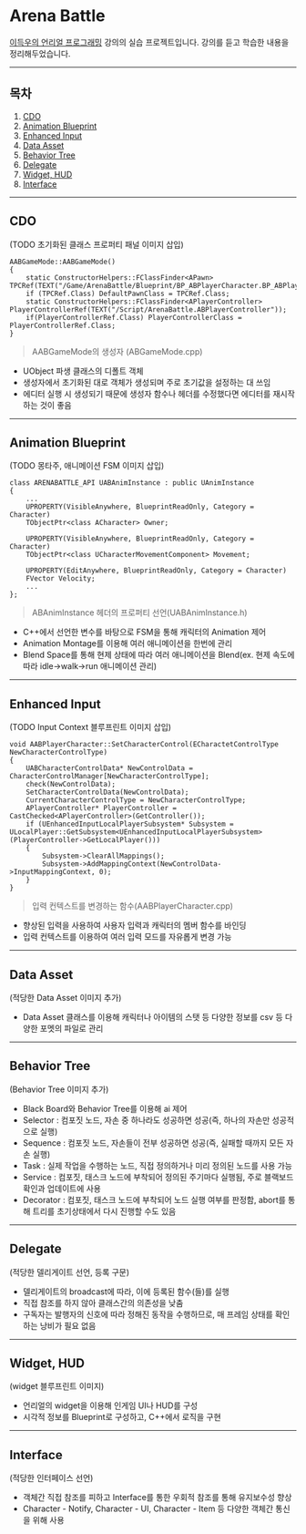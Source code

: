 # Arena Battle

[이득우의 언리얼 프로그래밍](https://www.inflearn.com/course/%EC%9D%B4%EB%93%9D%EC%9A%B0-%EC%96%B8%EB%A6%AC%EC%96%BC-%ED%94%84%EB%A1%9C%EA%B7%B8%EB%9E%98%EB%B0%8D-part-2) 강의의 실습 프로젝트입니다.
강의를 듣고 학습한 내용을 정리해두었습니다.

---

## 목차
  1. [CDO](#CDO)
  2. [Animation Blueprint](#animation-blueprint)
  3. [Enhanced Input](#enhanced-input)
  4. [Data Asset](#data-asset)
  5. [Behavior Tree](#behavior-tree)
  6. [Delegate](#delegate)
  7. [Widget, HUD](#widget,-hud)
  8. [Interface](#interface)
---

## CDO   
(TODO 초기화된 클래스 프로퍼티 패널 이미지 삽입)
```
AABGameMode::AABGameMode()
{
	static ConstructorHelpers::FClassFinder<APawn> TPCRef(TEXT("/Game/ArenaBattle/Blueprint/BP_ABPlayerCharacter.BP_ABPlayerCharacter_C"));
	if (TPCRef.Class) DefaultPawnClass = TPCRef.Class;
	static ConstructorHelpers::FClassFinder<APlayerController> PlayerControllerRef(TEXT("/Script/ArenaBattle.ABPlayerController"));
	if(PlayerControllerRef.Class) PlayerControllerClass = PlayerControllerRef.Class;
}
```
> AABGameMode의 생성자 (ABGameMode.cpp)   

   - UObject 파생 클래스의 디폴트 객체   
   - 생성자에서 초기화된 대로 객체가 생성되며 주로 초기값을 설정하는 대 쓰임   
   - 에디터 실행 시 생성되기 때문에 생성자 함수나 헤더를 수정했다면 에디터를 재시작하는 것이 좋음   


---

## Animation Blueprint   
 (TODO 몽타주, 애니메이션 FSM 이미지 삽입)
```
class ARENABATTLE_API UABAnimInstance : public UAnimInstance
{
	...
	UPROPERTY(VisibleAnywhere, BlueprintReadOnly, Category = Character)
	TObjectPtr<class ACharacter> Owner;

	UPROPERTY(VisibleAnywhere, BlueprintReadOnly, Category = Character)
	TObjectPtr<class UCharacterMovementComponent> Movement;

	UPROPERTY(EditAnywhere, BlueprintReadOnly, Category = Character)
	FVector Velocity;
	...
};
```
> ABAnimInstance 헤더의 프로퍼티 선언(UABAnimInstance.h)   

   - C++에서 선언한 변수를 바탕으로 FSM을 통해 캐릭터의 Animation 제어   
   - Animation Montage를 이용해 여러 애니메이션을 한번에 관리   
   - Blend Space를 통해 현제 상태에 따라 여러 애니메이션을 Blend(ex. 현제 속도에 따라 idle->walk->run 애니메이션 관리)   

---

## Enhanced Input
 (TODO Input Context 블루프린트 이미지 삽입)
```
void AABPlayerCharacter::SetCharacterControl(ECharactetControlType NewCharacterControlType)
{
	UABCharacterControlData* NewControlData = CharacterControlManager[NewCharacterControlType];
	check(NewControlData);
	SetCharacterControlData(NewControlData);
	CurrentCharacterControlType = NewCharacterControlType;
	APlayerController* PlayerController = CastChecked<APlayerController>(GetController());
	if (UEnhancedInputLocalPlayerSubsystem* Subsystem = ULocalPlayer::GetSubsystem<UEnhancedInputLocalPlayerSubsystem>(PlayerController->GetLocalPlayer()))
	{
		Subsystem->ClearAllMappings();
		Subsystem->AddMappingContext(NewControlData->InputMappingContext, 0);
	}
}
```
> 입력 컨텍스트를 변경하는 함수(AABPlayerCharacter.cpp)   

   - 향상된 입력을 사용하여 사용자 입력과 캐릭터의 멤버 함수를 바인딩   
   - 입력 컨텍스트를 이용하여 여러 입력 모드를 자유롭게 변경 가능   

---

## Data Asset   
(적당한 Data Asset 이미지 추가)
   - Data Asset 클래스를 이용해 캐릭터나 아이템의 스탯 등 다양한 정보를 csv 등 다양한 포멧의 파일로 관리

---

## Behavior Tree   
(Behavior Tree 이미지 추가)
   - Black Board와 Behavior Tree를 이용해 ai 제어
   - Selector : 컴포짓 노드, 자손 중 하나라도 성공하면 성공(즉, 하나의 자손만 성공적으로 실행)   
   - Sequence : 컴포짓 노드, 자손들이 전부 성공하면 성공(즉, 실패할 때까지 모든 자손 실행)   
   - Task : 실제 작업을 수행하는 노드, 직접 정의하거나 미리 정의된 노드를 사용 가능    
   - Service : 컴포짓, 태스크 노드에 부착되어 정의된 주기마다 실행됨, 주로 블랙보드 확인과 업데이트에 사용   
   - Decorator : 컴포짓, 태스크 노드에 부착되어 노드 실행 여부를 판정함, abort를 통해 트리를 초기상태에서 다시 진행할 수도 있음   

---

## Delegate
(적당한 델리게이트 선언, 등록 구문)
   - 델리게이트의 broadcast에 따라, 이에 등록된 함수(들)를 실행
   - 직접 참조를 하지 않아 클래스간의 의존성을 낮춤
   - 구독자는 발행자의 신호에 따라 정해진 동작을 수행하므로, 매 프레임 상태를 확인하는 낭비가 필요 없음   

---

## Widget, HUD
(widget 블루프린트 이미지)
   - 언리얼의 widget을 이용해 인게임 UI나 HUD를 구성
   - 시각적 정보를 Blueprint로 구성하고, C++에서 로직을 구현

---

## Interface
(적당한 인터페이스 선언)
   - 객체간 직접 참조를 피하고 Interface를 통한 우회적 참조를 통해 유지보수성 향상
   - Character - Notify, Character - UI, Character - Item 등 다양한 객체간 통신을 위해 사용   

